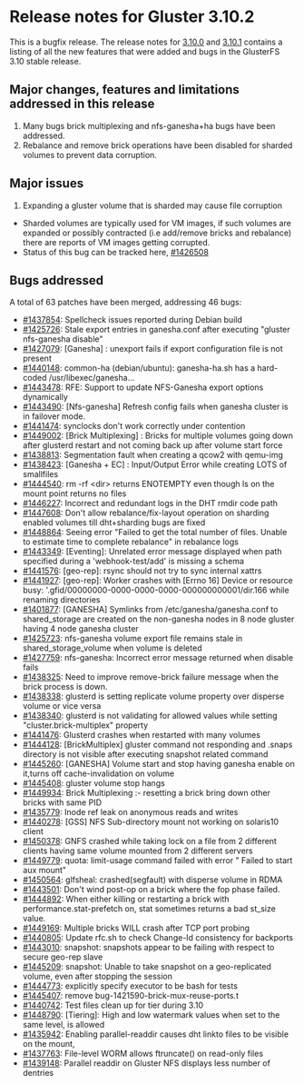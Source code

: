 # Release notes for Gluster 3.10.2

This is a bugfix release. The release notes for [3.10.0](3.10.0.md) and
[3.10.1](3.10.1.md)
contains a listing of all the new features that were added and
bugs in the GlusterFS 3.10 stable release.

## Major changes, features and limitations addressed in this release
1. Many bugs brick multiplexing and nfs-ganesha+ha bugs have been addressed.
2. Rebalance and remove brick operations have been disabled for sharded volumes
   to prevent data corruption.


## Major issues
1. Expanding a gluster volume that is sharded may cause file corruption
- Sharded volumes are typically used for VM images, if such volumes are
expanded or possibly contracted (i.e add/remove bricks and rebalance)
there are reports of VM images getting corrupted.
- Status of this bug can be tracked here, [#1426508](https://bugzilla.redhat.com/1426508)


## Bugs addressed

A total of 63 patches have been merged, addressing 46 bugs:
- [#1437854](https://bugzilla.redhat.com/1437854): Spellcheck issues reported during Debian build
- [#1425726](https://bugzilla.redhat.com/1425726): Stale export entries in ganesha.conf after executing "gluster nfs-ganesha disable"
- [#1427079](https://bugzilla.redhat.com/1427079): [Ganesha] : unexport fails if export configuration file is not present
- [#1440148](https://bugzilla.redhat.com/1440148): common-ha (debian/ubuntu): ganesha-ha.sh has a hard-coded /usr/libexec/ganesha...
- [#1443478](https://bugzilla.redhat.com/1443478): RFE: Support to update NFS-Ganesha export options dynamically
- [#1443490](https://bugzilla.redhat.com/1443490): [Nfs-ganesha] Refresh config fails when ganesha cluster is in failover mode.
- [#1441474](https://bugzilla.redhat.com/1441474): synclocks don't work correctly under contention
- [#1449002](https://bugzilla.redhat.com/1449002): [Brick Multiplexing] : Bricks for multiple volumes going down after glusterd restart and not coming back up after volume start force
- [#1438813](https://bugzilla.redhat.com/1438813): Segmentation fault when creating a qcow2 with qemu-img
- [#1438423](https://bugzilla.redhat.com/1438423): [Ganesha + EC] : Input/Output Error while creating LOTS of smallfiles
- [#1444540](https://bugzilla.redhat.com/1444540): rm -rf \<dir\> returns ENOTEMPTY even though ls on the mount point returns no files
- [#1446227](https://bugzilla.redhat.com/1446227): Incorrect and redundant logs in the DHT rmdir code path
- [#1447608](https://bugzilla.redhat.com/1447608): Don't allow rebalance/fix-layout operation on sharding enabled volumes till dht+sharding bugs are fixed
- [#1448864](https://bugzilla.redhat.com/1448864): Seeing error "Failed to get the total number of files. Unable to estimate time to complete rebalance" in rebalance logs
- [#1443349](https://bugzilla.redhat.com/1443349): [Eventing]: Unrelated error message displayed when path specified during a 'webhook-test/add' is missing a schema
- [#1441576](https://bugzilla.redhat.com/1441576): [geo-rep]: rsync should not try to sync internal xattrs
- [#1441927](https://bugzilla.redhat.com/1441927): [geo-rep]: Worker crashes with [Errno 16] Device or resource busy: '.gfid/00000000-0000-0000-0000-000000000001/dir.166 while renaming directories
- [#1401877](https://bugzilla.redhat.com/1401877): [GANESHA]  Symlinks from /etc/ganesha/ganesha.conf to shared\_storage are created  on the non-ganesha  nodes in 8 node gluster having 4 node ganesha cluster
- [#1425723](https://bugzilla.redhat.com/1425723): nfs-ganesha volume export file remains stale in shared\_storage\_volume when volume is deleted
- [#1427759](https://bugzilla.redhat.com/1427759): nfs-ganesha: Incorrect error message returned when disable fails
- [#1438325](https://bugzilla.redhat.com/1438325): Need to improve remove-brick failure message when the brick process is down.
- [#1438338](https://bugzilla.redhat.com/1438338): glusterd is setting replicate volume property over disperse volume or vice versa
- [#1438340](https://bugzilla.redhat.com/1438340): glusterd is not validating for allowed values while setting "cluster.brick-multiplex"  property
- [#1441476](https://bugzilla.redhat.com/1441476): Glusterd crashes when restarted with many volumes
- [#1444128](https://bugzilla.redhat.com/1444128): [BrickMultiplex] gluster command not responding and .snaps directory is not visible after executing snapshot related command
- [#1445260](https://bugzilla.redhat.com/1445260): [GANESHA] Volume start and stop having ganesha enable on it,turns off cache-invalidation on volume
- [#1445408](https://bugzilla.redhat.com/1445408): gluster volume stop hangs
- [#1449934](https://bugzilla.redhat.com/1449934): Brick Multiplexing :- resetting a brick bring down other bricks with same PID
- [#1435779](https://bugzilla.redhat.com/1435779): Inode ref leak on anonymous reads and writes
- [#1440278](https://bugzilla.redhat.com/1440278): [GSS] NFS Sub-directory mount not working on solaris10 client
- [#1450378](https://bugzilla.redhat.com/1450378): GNFS crashed while taking lock on a file from 2 different clients having same volume mounted from 2 different servers
- [#1449779](https://bugzilla.redhat.com/1449779): quota: limit-usage command failed  with error " Failed to start aux mount"
- [#1450564](https://bugzilla.redhat.com/1450564): glfsheal: crashed(segfault) with disperse volume in RDMA
- [#1443501](https://bugzilla.redhat.com/1443501): Don't wind post-op on a brick where the fop phase failed.
- [#1444892](https://bugzilla.redhat.com/1444892): When either killing or restarting a brick with performance.stat-prefetch on, stat sometimes returns a bad st\_size value.
- [#1449169](https://bugzilla.redhat.com/1449169): Multiple bricks WILL crash after TCP port probing
- [#1440805](https://bugzilla.redhat.com/1440805): Update rfc.sh to check Change-Id consistency for backports
- [#1443010](https://bugzilla.redhat.com/1443010): snapshot: snapshots appear to be failing with respect to secure geo-rep slave
- [#1445209](https://bugzilla.redhat.com/1445209): snapshot: Unable to take snapshot on a geo-replicated volume, even after stopping the session
- [#1444773](https://bugzilla.redhat.com/1444773): explicitly specify executor to be bash for tests
- [#1445407](https://bugzilla.redhat.com/1445407): remove bug-1421590-brick-mux-reuse-ports.t
- [#1440742](https://bugzilla.redhat.com/1440742): Test files clean up for tier during 3.10
- [#1448790](https://bugzilla.redhat.com/1448790): [Tiering]: High and low watermark values  when set to the same level, is allowed
- [#1435942](https://bugzilla.redhat.com/1435942): Enabling parallel-readdir causes dht linkto files to be visible on the mount,
- [#1437763](https://bugzilla.redhat.com/1437763): File-level WORM allows ftruncate() on read-only files
- [#1439148](https://bugzilla.redhat.com/1439148): Parallel readdir on Gluster NFS displays less number of dentries

